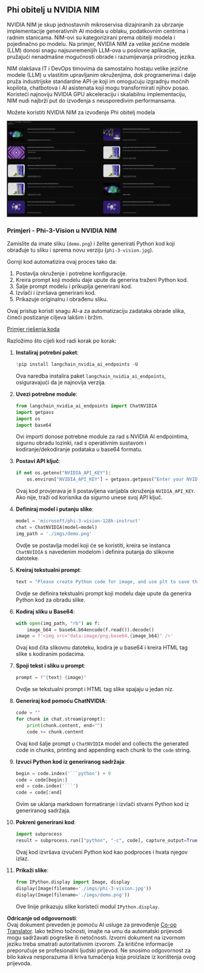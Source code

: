 <!--
CO_OP_TRANSLATOR_METADATA:
{
  "original_hash": "7b08e277df2a9307f861ae54bc30c772",
  "translation_date": "2025-05-09T10:04:37+00:00",
  "source_file": "md/01.Introduction/02/06.NVIDIA.md",
  "language_code": "hr"
}
-->
## Phi obitelj u NVIDIA NIM

NVIDIA NIM je skup jednostavnih mikroservisa dizajniranih za ubrzanje implementacije generativnih AI modela u oblaku, podatkovnim centrima i radnim stanicama. NIM-ovi su kategorizirani prema obitelji modela i pojedinačno po modelu. Na primjer, NVIDIA NIM za velike jezične modele (LLM) donosi snagu najsuvremenijih LLM-ova u poslovne aplikacije, pružajući nenadmašne mogućnosti obrade i razumijevanja prirodnog jezika.

NIM olakšava IT i DevOps timovima da samostalno hostaju velike jezične modele (LLM) u vlastitim upravljanim okruženjima, dok programerima i dalje pruža industrijske standardne API-je koji im omogućuju izgradnju moćnih kopilota, chatbotova i AI asistenata koji mogu transformirati njihov posao. Koristeći najnoviju NVIDIA GPU akceleraciju i skalabilnu implementaciju, NIM nudi najbrži put do izvođenja s neusporedivim performansama.

Možete koristiti NVIDIA NIM za izvođenje Phi obitelj modela

![nim](../../../../../translated_images/Phi-NIM.45af94d89220fbbbc85f8da0379150a29cc88c3dd8ec417b1d3b7237bbe1c58a.hr.png)

### **Primjeri - Phi-3-Vision u NVIDIA NIM**

Zamislite da imate sliku (`demo.png`) i želite generirati Python kod koji obrađuje tu sliku i sprema novu verziju (`phi-3-vision.jpg`).

Gornji kod automatizira ovaj proces tako da:

1. Postavlja okruženje i potrebne konfiguracije.
2. Kreira prompt koji modelu daje upute da generira traženi Python kod.
3. Šalje prompt modelu i prikuplja generirani kod.
4. Izvlači i izvršava generirani kod.
5. Prikazuje originalnu i obrađenu sliku.

Ovaj pristup koristi snagu AI-a za automatizaciju zadataka obrade slika, čineći postizanje ciljeva lakšim i bržim.

[Primjer rješenja koda](../../../../../code/06.E2E/E2E_Nvidia_NIM_Phi3_Vision.ipynb)

Razložimo što cijeli kod radi korak po korak:

1. **Instaliraj potrebni paket**:
    ```python
    !pip install langchain_nvidia_ai_endpoints -U
    ```  
    Ova naredba instalira paket `langchain_nvidia_ai_endpoints`, osiguravajući da je najnovija verzija.

2. **Uvezi potrebne module**:
    ```python
    from langchain_nvidia_ai_endpoints import ChatNVIDIA
    import getpass
    import os
    import base64
    ```  
    Ovi importi donose potrebne module za rad s NVIDIA AI endpointima, sigurnu obradu lozinki, rad s operativnim sustavom i kodiranje/dekodiranje podataka u base64 formatu.

3. **Postavi API ključ**:
    ```python
    if not os.getenv("NVIDIA_API_KEY"):
        os.environ["NVIDIA_API_KEY"] = getpass.getpass("Enter your NVIDIA API key: ")
    ```  
    Ovaj kod provjerava je li postavljena varijabla okruženja `NVIDIA_API_KEY`. Ako nije, traži od korisnika da sigurno unese svoj API ključ.

4. **Definiraj model i putanju slike**:
    ```python
    model = 'microsoft/phi-3-vision-128k-instruct'
    chat = ChatNVIDIA(model=model)
    img_path = './imgs/demo.png'
    ```  
    Ovdje se postavlja model koji će se koristiti, kreira se instanca `ChatNVIDIA` s navedenim modelom i definira putanja do slikovne datoteke.

5. **Kreiraj tekstualni prompt**:
    ```python
    text = "Please create Python code for image, and use plt to save the new picture under imgs/ and name it phi-3-vision.jpg."
    ```  
    Ovdje se definira tekstualni prompt koji modelu daje upute da generira Python kod za obradu slike.

6. **Kodiraj sliku u Base64**:
    ```python
    with open(img_path, "rb") as f:
        image_b64 = base64.b64encode(f.read()).decode()
    image = f'<img src="data:image/png;base64,{image_b64}" />'
    ```  
    Ovaj kod čita slikovnu datoteku, kodira je u base64 i kreira HTML tag slike s kodiranim podacima.

7. **Spoji tekst i sliku u prompt**:
    ```python
    prompt = f"{text} {image}"
    ```  
    Ovdje se tekstualni prompt i HTML tag slike spajaju u jedan niz.

8. **Generiraj kod pomoću ChatNVIDIA**:
    ```python
    code = ""
    for chunk in chat.stream(prompt):
        print(chunk.content, end="")
        code += chunk.content
    ```  
    Ovaj kod šalje prompt u `ChatNVIDIA` model and collects the generated code in chunks, printing and appending each chunk to the `code` string.

9. **Izvuci Python kod iz generiranog sadržaja**:
    ```python
    begin = code.index('```python') + 9  
    code = code[begin:]  
    end = code.index('```')
    code = code[:end]
    ```  
    Ovim se uklanja markdown formatiranje i izvlači stvarni Python kod iz generiranog sadržaja.

10. **Pokreni generirani kod**:
    ```python
    import subprocess
    result = subprocess.run(["python", "-c", code], capture_output=True)
    ```  
    Ovaj kod izvršava izvučeni Python kod kao podproces i hvata njegov izlaz.

11. **Prikaži slike**:
    ```python
    from IPython.display import Image, display
    display(Image(filename='./imgs/phi-3-vision.jpg'))
    display(Image(filename='./imgs/demo.png'))
    ```  
    Ove linije prikazuju slike koristeći modul `IPython.display`.

**Odricanje od odgovornosti**:  
Ovaj dokument preveden je pomoću AI usluge za prevođenje [Co-op Translator](https://github.com/Azure/co-op-translator). Iako težimo točnosti, imajte na umu da automatski prijevodi mogu sadržavati pogreške ili netočnosti. Izvorni dokument na izvornom jeziku treba smatrati autoritativnim izvorom. Za kritične informacije preporučuje se profesionalni ljudski prijevod. Ne snosimo odgovornost za bilo kakva nesporazuma ili kriva tumačenja koja proizlaze iz korištenja ovog prijevoda.